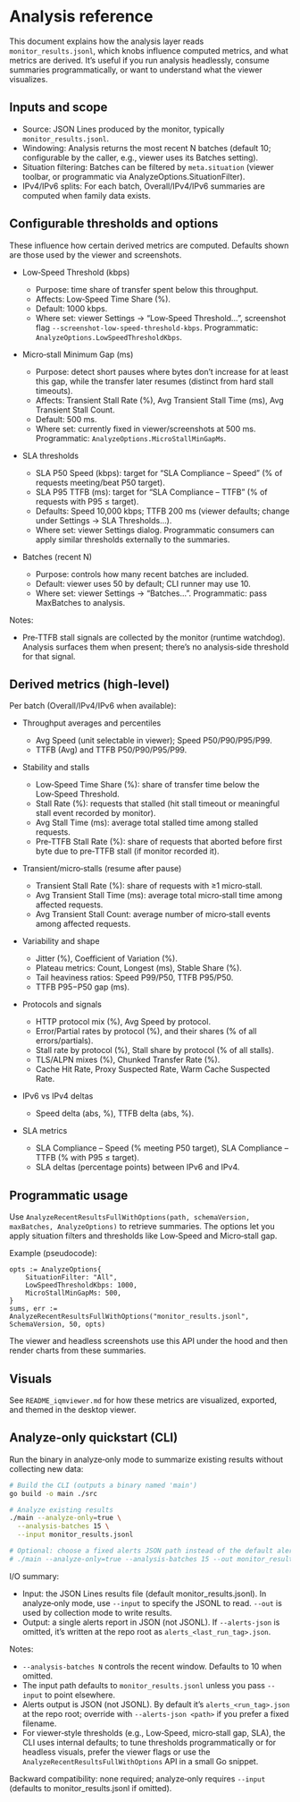 # Analysis reference

This document explains how the analysis layer reads `monitor_results.jsonl`, which knobs influence computed metrics, and what metrics are derived. It’s useful if you run analysis headlessly, consume summaries programmatically, or want to understand what the viewer visualizes.

## Inputs and scope

- Source: JSON Lines produced by the monitor, typically `monitor_results.jsonl`.
- Windowing: Analysis returns the most recent N batches (default 10; configurable by the caller, e.g., viewer uses its Batches setting).
- Situation filtering: Batches can be filtered by `meta.situation` (viewer toolbar, or programmatic via AnalyzeOptions.SituationFilter).
- IPv4/IPv6 splits: For each batch, Overall/IPv4/IPv6 summaries are computed when family data exists.

## Configurable thresholds and options

These influence how certain derived metrics are computed. Defaults shown are those used by the viewer and screenshots.

- Low‑Speed Threshold (kbps)
  - Purpose: time share of transfer spent below this throughput.
  - Affects: Low‑Speed Time Share (%).
  - Default: 1000 kbps.
  - Where set: viewer Settings → “Low‑Speed Threshold…”, screenshot flag `--screenshot-low-speed-threshold-kbps`. Programmatic: `AnalyzeOptions.LowSpeedThresholdKbps`.

- Micro‑stall Minimum Gap (ms)
  - Purpose: detect short pauses where bytes don’t increase for at least this gap, while the transfer later resumes (distinct from hard stall timeouts).
  - Affects: Transient Stall Rate (%), Avg Transient Stall Time (ms), Avg Transient Stall Count.
  - Default: 500 ms.
  - Where set: currently fixed in viewer/screenshots at 500 ms. Programmatic: `AnalyzeOptions.MicroStallMinGapMs`.

- SLA thresholds
  - SLA P50 Speed (kbps): target for “SLA Compliance – Speed” (% of requests meeting/beat P50 target).
  - SLA P95 TTFB (ms): target for “SLA Compliance – TTFB” (% of requests with P95 ≤ target).
  - Defaults: Speed 10,000 kbps; TTFB 200 ms (viewer defaults; change under Settings → SLA Thresholds…).
  - Where set: viewer Settings dialog. Programmatic consumers can apply similar thresholds externally to the summaries.

- Batches (recent N)
  - Purpose: controls how many recent batches are included.
  - Default: viewer uses 50 by default; CLI runner may use 10.
  - Where set: viewer Settings → “Batches…”. Programmatic: pass MaxBatches to analysis.

Notes:
- Pre‑TTFB stall signals are collected by the monitor (runtime watchdog). Analysis surfaces them when present; there’s no analysis‑side threshold for that signal.

## Derived metrics (high‑level)

Per batch (Overall/IPv4/IPv6 when available):

- Throughput averages and percentiles
  - Avg Speed (unit selectable in viewer); Speed P50/P90/P95/P99.
  - TTFB (Avg) and TTFB P50/P90/P95/P99.

- Stability and stalls
  - Low‑Speed Time Share (%): share of transfer time below the Low‑Speed Threshold.
  - Stall Rate (%): requests that stalled (hit stall timeout or meaningful stall event recorded by monitor).
  - Avg Stall Time (ms): average total stalled time among stalled requests.
  - Pre‑TTFB Stall Rate (%): share of requests that aborted before first byte due to pre‑TTFB stall (if monitor recorded it).

- Transient/micro‑stalls (resume after pause)
  - Transient Stall Rate (%): share of requests with ≥1 micro‑stall.
  - Avg Transient Stall Time (ms): average total micro‑stall time among affected requests.
  - Avg Transient Stall Count: average number of micro‑stall events among affected requests.

- Variability and shape
  - Jitter (%), Coefficient of Variation (%).
  - Plateau metrics: Count, Longest (ms), Stable Share (%).
  - Tail heaviness ratios: Speed P99/P50, TTFB P95/P50.
  - TTFB P95−P50 gap (ms).

- Protocols and signals
  - HTTP protocol mix (%), Avg Speed by protocol.
  - Error/Partial rates by protocol (%), and their shares (% of all errors/partials).
  - Stall rate by protocol (%), Stall share by protocol (% of all stalls).
  - TLS/ALPN mixes (%), Chunked Transfer Rate (%).
  - Cache Hit Rate, Proxy Suspected Rate, Warm Cache Suspected Rate.

- IPv6 vs IPv4 deltas
  - Speed delta (abs, %), TTFB delta (abs, %).

- SLA metrics
  - SLA Compliance – Speed (% meeting P50 target), SLA Compliance – TTFB (% with P95 ≤ target).
  - SLA deltas (percentage points) between IPv6 and IPv4.

## Programmatic usage

Use `AnalyzeRecentResultsFullWithOptions(path, schemaVersion, maxBatches, AnalyzeOptions)` to retrieve summaries. The options let you apply situation filters and thresholds like Low‑Speed and Micro‑stall gap.

Example (pseudocode):

```
opts := AnalyzeOptions{
    SituationFilter: "All",
    LowSpeedThresholdKbps: 1000,
    MicroStallMinGapMs: 500,
}
sums, err := AnalyzeRecentResultsFullWithOptions("monitor_results.jsonl", SchemaVersion, 50, opts)
```

The viewer and headless screenshots use this API under the hood and then render charts from these summaries.

## Visuals

See `README_iqmviewer.md` for how these metrics are visualized, exported, and themed in the desktop viewer.

## Analyze‑only quickstart (CLI)

Run the binary in analyze‑only mode to summarize existing results without collecting new data:

```bash
# Build the CLI (outputs a binary named 'main')
go build -o main ./src

# Analyze existing results
./main --analyze-only=true \
  --analysis-batches 15 \
  --input monitor_results.jsonl

# Optional: choose a fixed alerts JSON path instead of the default alerts_<run_tag>.json
# ./main --analyze-only=true --analysis-batches 15 --out monitor_results.jsonl --alerts-json alerts_latest.json
```

I/O summary:
- Input: the JSON Lines results file (default monitor_results.jsonl). In analyze‑only mode, use `--input` to specify the JSONL to read. `--out` is used by collection mode to write results.
- Output: a single alerts report in JSON (not JSONL). If `--alerts-json` is omitted, it’s written at the repo root as `alerts_<last_run_tag>.json`.

Notes:
- `--analysis-batches N` controls the recent window. Defaults to 10 when omitted.
- The input path defaults to `monitor_results.jsonl` unless you pass `--input` to point elsewhere.
- Alerts output is JSON (not JSONL). By default it’s `alerts_<run_tag>.json` at the repo root; override with `--alerts-json <path>` if you prefer a fixed filename.
- For viewer‑style thresholds (e.g., Low‑Speed, micro‑stall gap, SLA), the CLI uses internal defaults; to tune thresholds programmatically or for headless visuals, prefer the viewer flags or use the `AnalyzeRecentResultsFullWithOptions` API in a small Go snippet.

Backward compatibility: none required; analyze‑only requires `--input` (defaults to monitor_results.jsonl if omitted).
